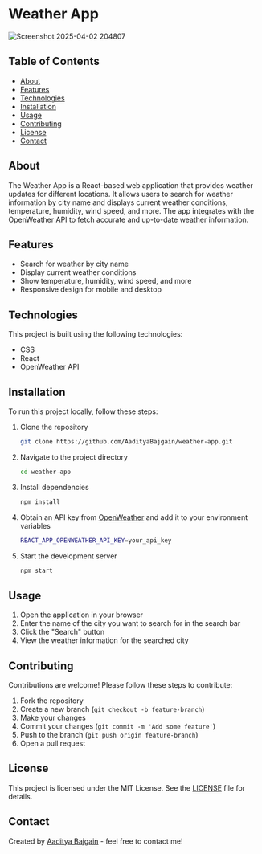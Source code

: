
# Weather App
![Screenshot 2025-04-02 204807](https://github.com/user-attachments/assets/d50406bc-efbe-41ba-b77f-7ae1e875552d)


## Table of Contents

- [About](#about)
- [Features](#features)
- [Technologies](#technologies)
- [Installation](#installation)
- [Usage](#usage)
- [Contributing](#contributing)
- [License](#license)
- [Contact](#contact)

## About

The Weather App is a React-based web application that provides weather updates for different locations. It allows users to search for weather information by city name and displays current weather conditions, temperature, humidity, wind speed, and more. The app integrates with the OpenWeather API to fetch accurate and up-to-date weather information.

## Features

- Search for weather by city name
- Display current weather conditions
- Show temperature, humidity, wind speed, and more
- Responsive design for mobile and desktop

## Technologies

This project is built using the following technologies:

- CSS
- React
- OpenWeather API

## Installation

To run this project locally, follow these steps:

1. Clone the repository
   ```bash
   git clone https://github.com/AadityaBajgain/weather-app.git
   ```
2. Navigate to the project directory
   ```bash
   cd weather-app
   ```
3. Install dependencies
   ```bash
   npm install
   ```
4. Obtain an API key from [OpenWeather](https://openweathermap.org/api) and add it to your environment variables
   ```bash
   REACT_APP_OPENWEATHER_API_KEY=your_api_key
   ```
5. Start the development server
   ```bash
   npm start
   ```

## Usage

1. Open the application in your browser
2. Enter the name of the city you want to search for in the search bar
3. Click the "Search" button
4. View the weather information for the searched city

## Contributing

Contributions are welcome! Please follow these steps to contribute:

1. Fork the repository
2. Create a new branch (`git checkout -b feature-branch`)
3. Make your changes
4. Commit your changes (`git commit -m 'Add some feature'`)
5. Push to the branch (`git push origin feature-branch`)
6. Open a pull request

## License

This project is licensed under the MIT License. See the [LICENSE](LICENSE) file for details.

## Contact

Created by [Aaditya Bajgain](https://github.com/AadityaBajgain) - feel free to contact me!
